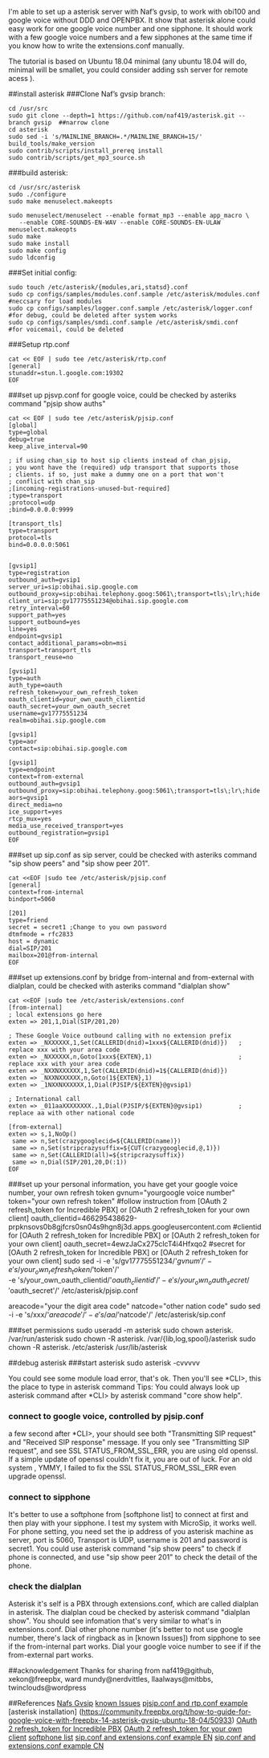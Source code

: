 
I'm able to set up a asterisk server with Naf’s gvsip, to work with obi100 and google voice without DDD and OPENPBX. 
It show that asterisk alone could easy work for one google voice number and one sipphone.
It should work with a few google voice numbers and a few sipphones at the same time if you know how to write the extensions.conf manually.  


The tutorial is based on Ubuntu 18.04 minimal (any ubuntu 18.04 will do, minimal will be smallet, you could consider adding ssh server for remote acess ).

##install asterisk
###Clone Naf’s gvsip branch:
```
cd /usr/src
sudo git clone --depth=1 https://github.com/naf419/asterisk.git --branch gvsip  ##narrow clone
cd asterisk
sudo sed -i 's/MAINLINE_BRANCH=.*/MAINLINE_BRANCH=15/' build_tools/make_version
sudo contrib/scripts/install_prereq install
sudo contrib/scripts/get_mp3_source.sh
```

###build asterisk:
```
cd /usr/src/asterisk
sudo ./configure
sudo make menuselect.makeopts

sudo menuselect/menuselect --enable format_mp3 --enable app_macro \
   --enable CORE-SOUNDS-EN-WAV --enable CORE-SOUNDS-EN-ULAW menuselect.makeopts
sudo make
sudo make install
sudo make config
sudo ldconfig
```

###Set initial config:
```
sudo touch /etc/asterisk/{modules,ari,statsd}.conf
sudo cp configs/samples/modules.conf.sample /etc/asterisk/modules.conf #neccsary for load modules
sudo cp configs/samples/logger.conf.sample /etc/asterisk/logger.conf   #for debug, could be deleted after system works  
sudo cp configs/samples/smdi.conf.sample /etc/asterisk/smdi.conf       #for voicemail, could be deleted
```

###Setup rtp.conf
```
cat << EOF | sudo tee /etc/asterisk/rtp.conf
[general]
stunaddr=stun.l.google.com:19302
EOF
```

###set up pjsvp.conf for google voice, could be checked by asteriks command "pjsip show auths"
```
cat << EOF | sudo tee /etc/asterisk/pjsip.conf
[global]
type=global
debug=true
keep_alive_interval=90

; if using chan_sip to host sip clients instead of chan_pjsip,
; you wont have the (required) udp transport that supports those
; clients. if so, just make a dummy one on a port that won't
; conflict with chan_sip
;[incoming-registrations-unused-but-required]
;type=transport
;protocol=udp
;bind=0.0.0.0:9999

[transport_tls]
type=transport
protocol=tls
bind=0.0.0.0:5061


[gvsip1]
type=registration
outbound_auth=gvsip1
server_uri=sip:obihai.sip.google.com
outbound_proxy=sip:obihai.telephony.goog:5061\;transport=tls\;lr\;hide
client_uri=sip:gv17775551234@obihai.sip.google.com
retry_interval=60
support_path=yes
support_outbound=yes
line=yes
endpoint=gvsip1
contact_additional_params=obn=msi
transport=transport_tls
transport_reuse=no

[gvsip1]
type=auth
auth_type=oauth
refresh_token=your_own_refresh_token
oauth_clientid=your_own_oauth_clientid
oauth_secret=your_own_oauth_secret
username=gv17775551234
realm=obihai.sip.google.com

[gvsip1]
type=aor
contact=sip:obihai.sip.google.com

[gvsip1]
type=endpoint
context=from-external
outbound_auth=gvsip1
outbound_proxy=sip:obihai.telephony.goog:5061\;transport=tls\;lr\;hide
aors=gvsip1
direct_media=no
ice_support=yes
rtcp_mux=yes
media_use_received_transport=yes
outbound_registration=gvsip1
EOF
```

###set up sip.conf as sip server, could be checked with asteriks command "sip show peers" and "sip show peer 201".
```
cat <<EOF |sudo tee /etc/asterisk/pjsip.conf
[general]
context=from-internal
bindport=5060

[201]
type=friend
secret = secret1 ;Change to you own password
dtmfmode = rfc2833
host = dynamic
dial=SIP/201
mailbox=201@from-internal
EOF
```

###set up extensions.conf by bridge from-internal and from-external with dialplan, could be checked with asteriks command "dialplan show"
```
cat <<EOF |sudo tee /etc/asterisk/extensions.conf
[from-internal]
; local extensions go here
exten => 201,1,Dial(SIP/201,20)

; These Google Voice outbound calling with no extension prefix
exten => _NXXXXXX,1,Set(CALLERID(dnid)=1xxx${CALLERID(dnid)})   ; replace xxx with your area code
exten => _NXXXXXX,n,Goto(1xxx${EXTEN},1)                        ; replace xxx with your area code
exten => _NXXNXXXXXX,1,Set(CALLERID(dnid)=1${CALLERID(dnid)})
exten => _NXXNXXXXXX,n,Goto(1${EXTEN},1)
exten => _1NXXNXXXXXX,1,Dial(PJSIP/${EXTEN}@gvsip1)

; International call
exten => _011aaXXXXXXXX.,1,Dial(PJSIP/${EXTEN}@gvsip1)          ; replace aa with other national code

[from-external]
exten => s,1,NoOp()
 same => n,Set(crazygooglecid=${CALLERID(name)})
 same => n,Set(stripcrazysuffix=${CUT(crazygooglecid,@,1)})
 same => n,Set(CALLERID(all)=${stripcrazysuffix})
 same => n,Dial(SIP/201,20,D(:1))
EOF
```

###set up your personal information, you have get your google voice number, your own refresh token
   gvnum="yourgoogle voice number"
   token="your own refresh token" #follow instruction from [OAuth 2 refresh_token for Incredible PBX] or [OAuth 2 refresh_token for your own client]
   oauth_clientid=466295438629-prpknsovs0b8gjfcrs0sn04s9hgn8j3d.apps.googleusercontent.com #clientid for [OAuth 2 refresh_token for Incredible PBX] or [OAuth 2 refresh_token for your own client]
   oauth_secret=4ewzJaCx275clcT4i4Hfxqo2 #secret for [OAuth 2 refresh_token for Incredible PBX] or [OAuth 2 refresh_token for your own client]
   sudo sed -i -e 's/gv17775551234/'$gvnum'/' -e 's/your_own_refresh_token/'$token'/' \
               -e 's/your_own_oauth_clientid/'$oauth_clientid'/' -e 's/your_own_oauth_secret/'$oauth_secret'/' /etc/asterisk/pjsip.conf
   
   areacode="your the digit area code"
   natcode="other nation code"
   sudo sed -i -e 's/xxx/'$areacode'/' -e 's/aa/'$natcode'/' /etc/asterisk/sip.conf

###set permissions
   sudo useradd -m asterisk
   sudo chown asterisk. /var/run/asterisk
   sudo chown -R asterisk. /var/{lib,log,spool}/asterisk
   sudo chown -R asterisk. /etc/asterisk /usr/lib/asterisk

##debug asterisk
###start asterisk
  sudo asterisk -cvvvvv

You could see some module load error, that's ok.
Then you'll see  *CLI>, this the place to type in asterisk command
Tips: You could always look up asterisk command after *CLI> by asterisk command "core show help".

### connect to google voice, controlled by pjsip.conf
a few second after *CLI>, your should see both "Transmitting SIP request" and "Received SIP response" message.
If you only see "Transmitting SIP request", and see SSL STATUS_FROM_SSL_ERR, you are using old openssl. 
If a simple update of openssl couldn't fix it, you are out of luck. For an old system , YMMY, I failed to fix the SSL STATUS_FROM_SSL_ERR even upgrade openssl.

### connect to sipphone
It's better to use a softphone from [softphone list] to connect at first and then play with your sipphone. I test my system with MicroSip, it works well.
For phone setting, you need set the ip address of you asterisk machine as server, port is 5060, Transport is UDP, username is 201 and password is secret1.
You could use asterisk command "sip show peers" to check if phone is connected, and use "sip show peer 201" to check the detail of the phone. 

### check the dialplan
Asterisk it's self is a PBX through extensions.conf, which are called dialplan in asterisk.
The dialplan coud be checked by asterisk command "dialplan show". You should see infomation that's very similar to what's in extensions.conf.
Dial other phone number (it's better to not use google number, there's lack of ringback as in [known Issues]) from sipphone to see if the from-internal part works.
Dial your google voice number to see if if the from-external part works. 


##acknowledgement
Thanks for sharing from naf419@github, xekon@freepbx, ward mundy@nerdvittles, llaalways@mitbbs, twinclouds@wordpress

##References
[Nafs Gvsip](https://github.com/naf419/asterisk/tree/gvsip)
[known Issues](https://github.com/naf419/asterisk/wiki)
[pjsip.conf and rtp.conf example](https://github.com/naf419/asterisk/blob/gvsip/README.md)
[asterisk installation] (https://community.freepbx.org/t/how-to-guide-for-google-voice-with-freepbx-14-asterisk-gvsip-ubuntu-18-04/50933)
[OAuth 2 refresh_token for Incredible PBX](http://nerdvittles.com/?p=26204#GVsetup)
[OAuth 2 refresh_token for your own client](http://www.obifirmware.com/OAuth2/)
[softphone list](https://www.mitbbs.com/article_t/CellularPlan/971.html)
[sip.conf and extensions.conf example EN](https://hobbiesbytwinclouds.wordpress.com/2018/05/27/how-to-make-and-receive-calls-using-google-voice-without-xmpp-may-2018-revision/)
[sip.conf and extensions.conf example CN](https://www.mitbbs.com/article_t/PDA/33028435.html)

